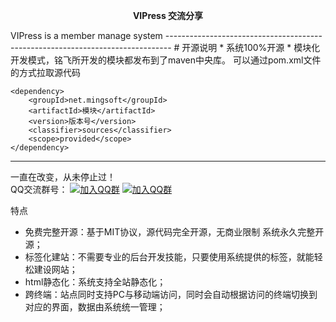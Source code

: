 <p align="center">
	<strong> VIPress 交流分享</strong>
</p>
VIPress is a member manage system
-------------------------------------------------------------------------------
# 开源说明
* 系统100%开源
* 模块化开发模式，铭飞所开发的模块都发布到了maven中央库。 可以通过pom.xml文件的方式拉取源代码

```
<dependency>
	<groupId>net.mingsoft</groupId>
	<artifactId>模块</artifactId>
	<version>版本号</version>
	<classifier>sources</classifier>
	<scope>provided</scope>
</dependency>
```
-------------------------------------------------------------------------------
一直在改变，从未停止过！<br/>
QQ交流群号：
[![加入QQ群](https://img.shields.io/badge/一群-231212174-blue.svg)](https://jq.qq.com/?_wv=1027&k=5zykX7V) [![加入QQ群](https://img.shields.io/badge/①群-736099901-blue.svg)](https://qm.qq.com/cgi-bin/qm/qr?k=RxbUKHrYecM55uIci58mvs5J1QYoqxZ0&authKey=DDh6+DXu5HrocGVNF9Keik4g4SdkdXRd3UGJN9zaWrv1KB0iVG3/bLIW3C4HiWxV&noverify=0#)

 特点 
* 免费完整开源：基于MIT协议，源代码完全开源，无商业限制 系统永久完整开源；<br/>
* 标签化建站：不需要专业的后台开发技能，只要使用系统提供的标签，就能轻松建设网站；<br/>
* html静态化：系统支持全站静态化；<br/>
* 跨终端：站点同时支持PC与移动端访问，同时会自动根据访问的终端切换到对应的界面，数据由系统统一管理；<br/>
